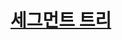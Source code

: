 #  
# 
# 
# 
# 
# 
# 
# 
# 
# 
# 
# 
# 
# 
# 
# 
# 
#  
# 
# 
# 
# 
# 
# 
# 
# [세그먼트 트리](https://github.com/Jinsun-Lee/Algorithm-template/blob/master/Z26_segmentTree/README.md)